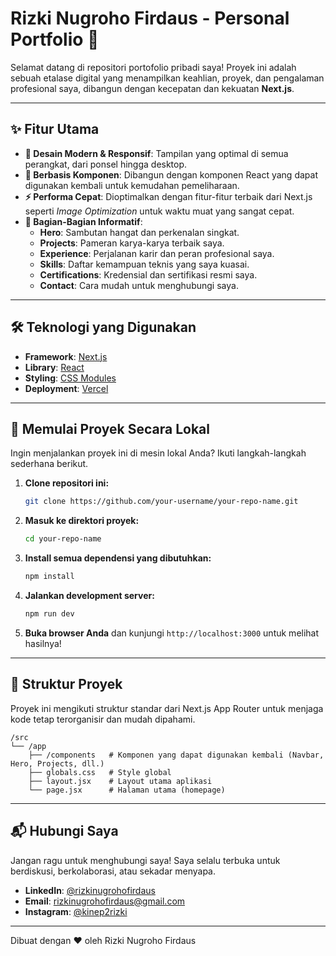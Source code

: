 # Rizki Nugroho Firdaus - Personal Portfolio 🚀

Selamat datang di repositori portofolio pribadi saya! Proyek ini adalah sebuah etalase digital yang menampilkan keahlian, proyek, dan pengalaman profesional saya, dibangun dengan kecepatan dan kekuatan **Next.js**.


---

## ✨ Fitur Utama

-   **🎨 Desain Modern & Responsif**: Tampilan yang optimal di semua perangkat, dari ponsel hingga desktop.
-   **🧩 Berbasis Komponen**: Dibangun dengan komponen React yang dapat digunakan kembali untuk kemudahan pemeliharaan.
-   **⚡ Performa Cepat**: Dioptimalkan dengan fitur-fitur terbaik dari Next.js seperti *Image Optimization* untuk waktu muat yang sangat cepat.
-   **📂 Bagian-Bagian Informatif**:
    -   **Hero**: Sambutan hangat dan perkenalan singkat.
    -   **Projects**: Pameran karya-karya terbaik saya.
    -   **Experience**: Perjalanan karir dan peran profesional saya.
    -   **Skills**: Daftar kemampuan teknis yang saya kuasai.
    -   **Certifications**: Kredensial dan sertifikasi resmi saya.
    -   **Contact**: Cara mudah untuk menghubungi saya.

---

## 🛠️ Teknologi yang Digunakan

-   **Framework**: [Next.js](https://nextjs.org/)
-   **Library**: [React](https://reactjs.org/)
-   **Styling**: [CSS Modules](https://github.com/css-modules/css-modules)
-   **Deployment**: [Vercel](https://vercel.com/)

---

## 🏁 Memulai Proyek Secara Lokal

Ingin menjalankan proyek ini di mesin lokal Anda? Ikuti langkah-langkah sederhana berikut.

1.  **Clone repositori ini:**
    ```bash
    git clone https://github.com/your-username/your-repo-name.git
    ```

2.  **Masuk ke direktori proyek:**
    ```bash
    cd your-repo-name
    ```

3.  **Install semua dependensi yang dibutuhkan:**
    ```bash
    npm install
    ```

4.  **Jalankan development server:**
    ```bash
    npm run dev
    ```

5.  **Buka browser Anda** dan kunjungi `http://localhost:3000` untuk melihat hasilnya!

---

## 📂 Struktur Proyek

Proyek ini mengikuti struktur standar dari Next.js App Router untuk menjaga kode tetap terorganisir dan mudah dipahami.

```
/src
└── /app
    ├── /components   # Komponen yang dapat digunakan kembali (Navbar, Hero, Projects, dll.)
    ├── globals.css   # Style global
    ├── layout.jsx    # Layout utama aplikasi
    └── page.jsx      # Halaman utama (homepage)
```

---

## 📬 Hubungi Saya

Jangan ragu untuk menghubungi saya! Saya selalu terbuka untuk berdiskusi, berkolaborasi, atau sekadar menyapa.

-   **LinkedIn**: [@rizkinugrohofirdaus](https://www.linkedin.com/in/rizkinugrohofirdaus)
-   **Email**: [rizkinugrohofirdaus@gmail.com](mailto:rizkinf2004@gmail.com)
-   **Instagram**: [@kinep2rizki](https://www.instagram.com/kinep2rizki?utm_source=qr&igsh=MWdsdmNwN2pwNGFnZg==)

---

Dibuat dengan ❤️ oleh Rizki Nugroho Firdaus
